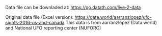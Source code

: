 Data file can be downladed at:
https://go.datath.com/live-2-data

Original data file (Excel version): https://data.world/aarranzlopez/ufo-sights-2016-us-and-canada
This data is from aarranzlopez (Data.world) and National UFO reporting center (NUFORC)
